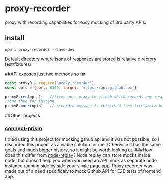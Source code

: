 # proxy-recorder
proxy with recording capabilities for easy mocking of 3rd party APIs.

## install
```
npm i proxy-recorder --save-dev
```
Default directory where jsons of responses are stored is relative directory test/fixtures/

##API
exposes just two methods so far:
```javascript
const proxyR = require('proxy-recorder')
const opts = {port: 8100, target: 'https://api.github.com'}

proxyR.rec(opts);	//fires up a proxy to github which records any response going trough
//and then for testing
proxyR.mock(opts)	// recorded message is retrieved from filesystem based on url and body of the message and mocked server sends the fixture back
```

##Other projects
### [connect-prism](https://github.com/seglo/connect-prism)
I tried using this project for mocking github api and it was not possible, so I discarded this project as a viable solution for me.
Otherwise it has the same goals and much bigger history, so it might be worth looking at.
###How does this differ from [node-replay](https://github.com/assaf/node-replay)?
Node replay can store mocks inside node, but doesn't help you when you need an API mock as separate node instance 
running side by side your single page app.
Proxy recorder was made out of a need specificaly to mock Github API for E2E tests of frontend app.
